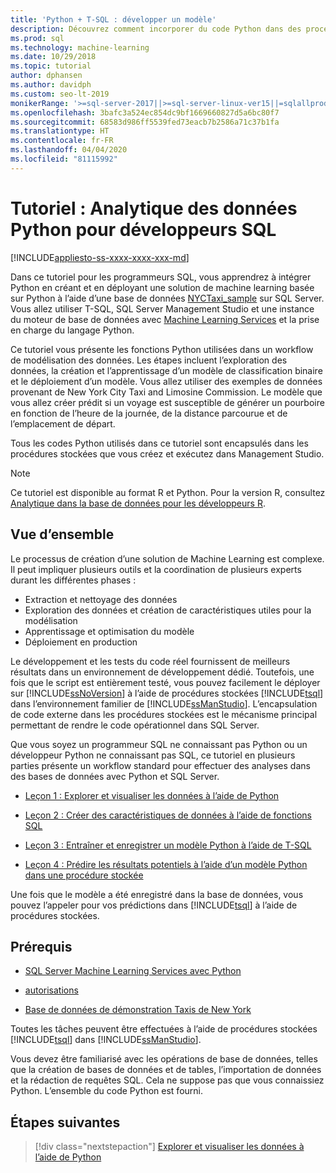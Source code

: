 ```yaml
---
title: 'Python + T-SQL : développer un modèle'
description: Découvrez comment incorporer du code Python dans des procédures stockées SQL Server et des fonctions T-SQL.
ms.prod: sql
ms.technology: machine-learning
ms.date: 10/29/2018
ms.topic: tutorial
author: dphansen
ms.author: davidph
ms.custom: seo-lt-2019
monikerRange: '>=sql-server-2017||>=sql-server-linux-ver15||=sqlallproducts-allversions'
ms.openlocfilehash: 3bafc3a524ec854dc9bf1669660827d5a6bc80f7
ms.sourcegitcommit: 68583d986ff5539fed73eacb7b2586a71c37b1fa
ms.translationtype: HT
ms.contentlocale: fr-FR
ms.lasthandoff: 04/04/2020
ms.locfileid: "81115992"
---
```

# <a name="tutorial-python-data-analytics-for-sql-developers"></a>Tutoriel : Analytique des données Python pour développeurs SQL
[!INCLUDE[appliesto-ss-xxxx-xxxx-xxx-md](../../includes/appliesto-ss-xxxx-xxxx-xxx-md.md)]

Dans ce tutoriel pour les programmeurs SQL, vous apprendrez à intégrer Python en créant et en déployant une solution de machine learning basée sur Python à l’aide d’une base de données [NYCTaxi_sample](demo-data-nyctaxi-in-sql.md) sur SQL Server. Vous allez utiliser T-SQL, SQL Server Management Studio et une instance du moteur de base de données avec [Machine Learning Services](../install/sql-machine-learning-services-windows-install.md) et la prise en charge du langage Python.

Ce tutoriel vous présente les fonctions Python utilisées dans un workflow de modélisation des données. Les étapes incluent l’exploration des données, la création et l’apprentissage d’un modèle de classification binaire et le déploiement d’un modèle. Vous allez utiliser des exemples de données provenant de New York City Taxi and Limosine Commission. Le modèle que vous allez créer prédit si un voyage est susceptible de générer un pourboire en fonction de l’heure de la journée, de la distance parcourue et de l’emplacement de départ. 

Tous les codes Python utilisés dans ce tutoriel sont encapsulés dans les procédures stockées que vous créez et exécutez dans Management Studio.

> [!NOTE]
> Ce tutoriel est disponible au format R et Python. Pour la version R, consultez [Analytique dans la base de données pour les développeurs R](sqldev-in-database-r-for-sql-developers.md).

## <a name="overview"></a>Vue d’ensemble

Le processus de création d’une solution de Machine Learning est complexe. Il peut impliquer plusieurs outils et la coordination de plusieurs experts durant les différentes phases :

+ Extraction et nettoyage des données
+ Exploration des données et création de caractéristiques utiles pour la modélisation
+ Apprentissage et optimisation du modèle
+ Déploiement en production

Le développement et les tests du code réel fournissent de meilleurs résultats dans un environnement de développement dédié. Toutefois, une fois que le script est entièrement testé, vous pouvez facilement le déployer sur [!INCLUDE[ssNoVersion](../../includes/ssnoversion-md.md)] à l’aide de procédures stockées [!INCLUDE[tsql](../../includes/tsql-md.md)] dans l’environnement familier de [!INCLUDE[ssManStudio](../../includes/ssmanstudio-md.md)]. L’encapsulation de code externe dans les procédures stockées est le mécanisme principal permettant de rendre le code opérationnel dans SQL Server.

Que vous soyez un programmeur SQL ne connaissant pas Python ou un développeur Python ne connaissant pas SQL, ce tutoriel en plusieurs parties présente un workflow standard pour effectuer des analyses dans des bases de données avec Python et SQL Server. 

+ [Leçon 1 : Explorer et visualiser les données à l’aide de Python](sqldev-py3-explore-and-visualize-the-data.md)

+ [Leçon 2 : Créer des caractéristiques de données à l’aide de fonctions SQL](sqldev-py4-create-data-features-using-t-sql.md)

+ [Leçon 3 : Entraîner et enregistrer un modèle Python à l’aide de T-SQL](sqldev-py5-train-and-save-a-model-using-t-sql.md)

+ [Leçon 4 : Prédire les résultats potentiels à l’aide d’un modèle Python dans une procédure stockée](sqldev-py6-operationalize-the-model.md)

Une fois que le modèle a été enregistré dans la base de données, vous pouvez l’appeler pour vos prédictions dans [!INCLUDE[tsql](../../includes/tsql-md.md)] à l’aide de procédures stockées.

## <a name="prerequisites"></a>Prérequis

+ [SQL Server Machine Learning Services avec Python](../install/sql-machine-learning-services-windows-install.md#verify-installation)

+ [autorisations](../security/user-permission.md)

+ [Base de données de démonstration Taxis de New York](demo-data-nyctaxi-in-sql.md)

Toutes les tâches peuvent être effectuées à l’aide de procédures stockées [!INCLUDE[tsql](../../includes/tsql-md.md)] dans [!INCLUDE[ssManStudio](../../includes/ssmanstudio-md.md)].

Vous devez être familiarisé avec les opérations de base de données, telles que la création de bases de données et de tables, l’importation de données et la rédaction de requêtes SQL. Cela ne suppose pas que vous connaissiez Python. L’ensemble du code Python est fourni. 

## <a name="next-steps"></a>Étapes suivantes

> [!div class="nextstepaction"]
> [Explorer et visualiser les données à l’aide de Python](sqldev-py3-explore-and-visualize-the-data.md)
